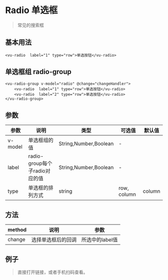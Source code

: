 # Radio 单选框
> 常见的搜索框

## 基本用法

```vue
<vu-radio  label="1" type="row">单选按钮</vu-radio>
```

## 单选框组 radio-group
```vue
<vu-radio-group v-model="radio" @change="changeHandler">
    <vu-radio  label="1" type="row">单选按钮</vu-radio>
    <vu-radio  label="2" type="row">单选按钮</vu-radio>
</vu-radio-group>

```

## 参数
| 参数        | 说明             | 类型    | 可选值 | 默认值 |
|-------------|----------------|---------|--------|--------|
| v-model     | 单选框组的值       | String,Number,Boolean  | -      |        |
| label | radio-group每个子radio对应的值   | String,Number,Boolean  | -      |        |
| type       | 单选框的排列方式 | string | row, column      | column  |

## 方法
| method        | 说明                 | 参数           |
|---------------|--------------------|----------------|
| change | 选择单选框后的回调       | 所选中的label值 |


## 例子
> 直接打开链接，或者手机扫码查看。

<qrcode href="https://greatweber.github.io/vueUI/dist/index.html#/radio"></qrcode>